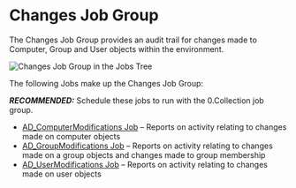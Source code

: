 # Changes Job Group

The Changes Job Group provides an audit trail for changes made to Computer, Group and User objects
within the environment.

![Changes Job Group in the Jobs Tree](/img/product_docs/accessanalyzer/12.0/solutions/activedirectory/activity/changes/jobstree.webp)

The following Jobs make up the Changes Job Group:

**_RECOMMENDED:_** Schedule these jobs to run with the 0.Collection job group.

- [AD_ComputerModifications Job](/docs/accessanalyzer/12.0/solutions/activedirectory/activity/changes/ad_computermodifications.md) – Reports on activity relating to
  changes made on computer objects
- [AD_GroupModifications Job](/docs/accessanalyzer/12.0/solutions/activedirectory/activity/changes/ad_groupmodifications.md) – Reports on activity relating to changes
  made on a group objects and changes made to group membership
- [AD_UserModifications Job](/docs/accessanalyzer/12.0/solutions/activedirectory/activity/changes/ad_usermodifications.md) – Reports on activity relating to changes made
  on user objects
